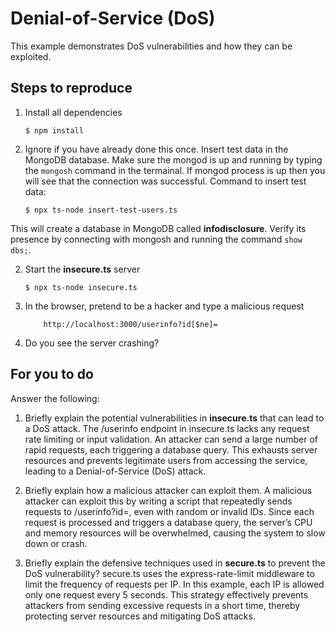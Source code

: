 # Denial-of-Service (DoS)

This example demonstrates DoS vulnerabilities and how they can be exploited.

## Steps to reproduce

1. Install all dependencies

    `$ npm install`

2. Ignore if you have already done this once. Insert test data in the MongoDB database. Make sure the mongod is up and running by typing the `mongosh` command in the termainal. If mongod process is up then you will see that the connection was successful. Command to insert test data:

    `$ npx ts-node insert-test-users.ts`

This will create a database in MongoDB called __infodisclosure__. Verify its presence by connecting with mongosh and running the command `show dbs;`.

2. Start the **insecure.ts** server

    `$ npx ts-node insecure.ts`

3. In the browser, pretend to be a hacker and type a malicious request

    ```
        http://localhost:3000/userinfo?id[$ne]=
    ```

4. Do you see the server crashing?

## For you to do

Answer the following:

1. Briefly explain the potential vulnerabilities in **insecure.ts** that can lead to a DoS attack.
The /userinfo endpoint in insecure.ts lacks any request rate limiting or input validation. An attacker can send a large number of rapid requests, each triggering a database query. This exhausts server resources and prevents legitimate users from accessing the service, leading to a Denial-of-Service (DoS) attack.

2. Briefly explain how a malicious attacker can exploit them.
A malicious attacker can exploit this by writing a script that repeatedly sends requests to /userinfo?id=<value>, even with random or invalid IDs. Since each request is processed and triggers a database query, the server’s CPU and memory resources will be overwhelmed, causing the system to slow down or crash.

3. Briefly explain the defensive techniques used in **secure.ts** to prevent the DoS vulnerability?
secure.ts uses the express-rate-limit middleware to limit the frequency of requests per IP. In this example, each IP is allowed only one request every 5 seconds. This strategy effectively prevents attackers from sending excessive requests in a short time, thereby protecting server resources and mitigating DoS attacks.